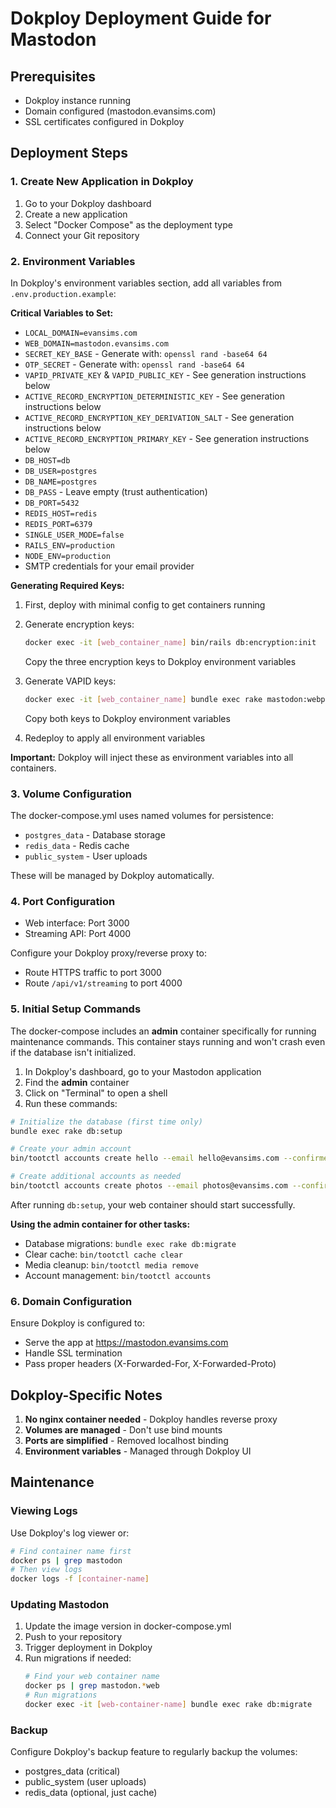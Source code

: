 # Dokploy Deployment Guide for Mastodon

## Prerequisites

- Dokploy instance running
- Domain configured (mastodon.evansims.com)
- SSL certificates configured in Dokploy

## Deployment Steps

### 1. Create New Application in Dokploy

1. Go to your Dokploy dashboard
2. Create a new application
3. Select "Docker Compose" as the deployment type
4. Connect your Git repository

### 2. Environment Variables

In Dokploy's environment variables section, add all variables from `.env.production.example`:

**Critical Variables to Set:**

- `LOCAL_DOMAIN=evansims.com`
- `WEB_DOMAIN=mastodon.evansims.com`
- `SECRET_KEY_BASE` - Generate with: `openssl rand -base64 64`
- `OTP_SECRET` - Generate with: `openssl rand -base64 64`
- `VAPID_PRIVATE_KEY` & `VAPID_PUBLIC_KEY` - See generation instructions below
- `ACTIVE_RECORD_ENCRYPTION_DETERMINISTIC_KEY` - See generation instructions below
- `ACTIVE_RECORD_ENCRYPTION_KEY_DERIVATION_SALT` - See generation instructions below
- `ACTIVE_RECORD_ENCRYPTION_PRIMARY_KEY` - See generation instructions below
- `DB_HOST=db`
- `DB_USER=postgres`
- `DB_NAME=postgres`
- `DB_PASS` - Leave empty (trust authentication)
- `DB_PORT=5432`
- `REDIS_HOST=redis`
- `REDIS_PORT=6379`
- `SINGLE_USER_MODE=false`
- `RAILS_ENV=production`
- `NODE_ENV=production`
- SMTP credentials for your email provider

**Generating Required Keys:**

1. First, deploy with minimal config to get containers running
2. Generate encryption keys:

   ```bash
   docker exec -it [web_container_name] bin/rails db:encryption:init
   ```

   Copy the three encryption keys to Dokploy environment variables

3. Generate VAPID keys:

   ```bash
   docker exec -it [web_container_name] bundle exec rake mastodon:webpush:generate_vapid_key
   ```

   Copy both keys to Dokploy environment variables

4. Redeploy to apply all environment variables

**Important:** Dokploy will inject these as environment variables into all containers.

### 3. Volume Configuration

The docker-compose.yml uses named volumes for persistence:

- `postgres_data` - Database storage
- `redis_data` - Redis cache
- `public_system` - User uploads

These will be managed by Dokploy automatically.

### 4. Port Configuration

- Web interface: Port 3000
- Streaming API: Port 4000

Configure your Dokploy proxy/reverse proxy to:

- Route HTTPS traffic to port 3000
- Route `/api/v1/streaming` to port 4000

### 5. Initial Setup Commands

The docker-compose includes an **admin** container specifically for running maintenance commands. This container stays running and won't crash even if the database isn't initialized.

1. In Dokploy's dashboard, go to your Mastodon application
2. Find the **admin** container
3. Click on "Terminal" to open a shell
4. Run these commands:

```bash
# Initialize the database (first time only)
bundle exec rake db:setup

# Create your admin account
bin/tootctl accounts create hello --email hello@evansims.com --confirmed --skip-sign-in-token --role Owner

# Create additional accounts as needed
bin/tootctl accounts create photos --email photos@evansims.com --confirmed --skip-sign-in-token --role Moderator
```

After running `db:setup`, your web container should start successfully.

**Using the admin container for other tasks:**

- Database migrations: `bundle exec rake db:migrate`
- Clear cache: `bin/tootctl cache clear`
- Media cleanup: `bin/tootctl media remove`
- Account management: `bin/tootctl accounts`

### 6. Domain Configuration

Ensure Dokploy is configured to:

- Serve the app at https://mastodon.evansims.com
- Handle SSL termination
- Pass proper headers (X-Forwarded-For, X-Forwarded-Proto)

## Dokploy-Specific Notes

1. **No nginx container needed** - Dokploy handles reverse proxy
2. **Volumes are managed** - Don't use bind mounts
3. **Ports are simplified** - Removed localhost binding
4. **Environment variables** - Managed through Dokploy UI

## Maintenance

### Viewing Logs

Use Dokploy's log viewer or:

```bash
# Find container name first
docker ps | grep mastodon
# Then view logs
docker logs -f [container-name]
```

### Updating Mastodon

1. Update the image version in docker-compose.yml
2. Push to your repository
3. Trigger deployment in Dokploy
4. Run migrations if needed:
   ```bash
   # Find your web container name
   docker ps | grep mastodon.*web
   # Run migrations
   docker exec -it [web-container-name] bundle exec rake db:migrate
   ```

### Backup

Configure Dokploy's backup feature to regularly backup the volumes:

- postgres_data (critical)
- public_system (user uploads)
- redis_data (optional, just cache)
